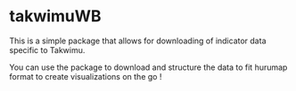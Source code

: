 # takwimuWB

This is a simple package that allows for downloading of indicator data specific to Takwimu.

You can use the package to download and structure the data to fit hurumap format
to create visualizations on the go !
